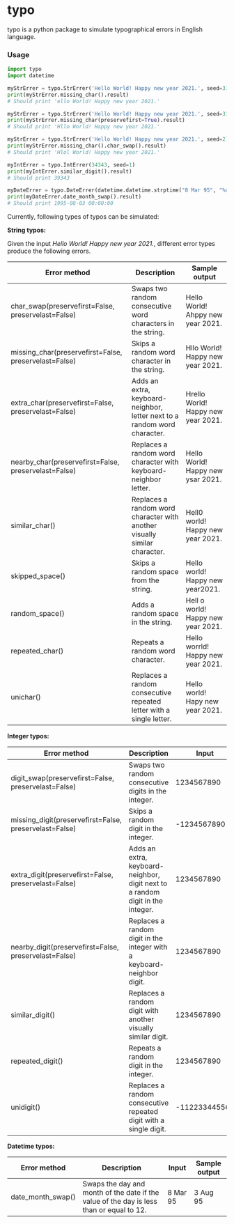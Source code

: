 # typo
typo is a python package to simulate typographical errors in English language. 

### Usage

```python
import typo
import datetime

myStrErrer = typo.StrErrer('Hello World! Happy new year 2021.', seed=31)
print(myStrErrer.missing_char().result)
# Should print 'ello World! Happy new year 2021.'

myStrErrer = typo.StrErrer('Hello World! Happy new year 2021.', seed=31)
print(myStrErrer.missing_char(preservefirst=True).result)
# Should print 'Hllo World! Happy new year 2021.'

myStrErrer = typo.StrErrer('Hello World! Happy new year 2021.', seed=2)
print(myStrErrer.missing_char().char_swap().result)
# Should print 'Hlol World! Happy new year 2021.'

myIntErrer = typo.IntErrer(34343, seed=1)
print(myIntErrer.similar_digit().result)
# Should print 39343

myDateErrer = typo.DateErrer(datetime.datetime.strptime("8 Mar 95", "%d %b %y"))
print(myDateErrer.date_month_swap().result)
# Should print 1995-08-03 00:00:00
```
Currently, following types of typos can be simulated:

**String typos:** 

Given the input _Hello World! Happy new year 2021._, different error types produce the following errors.

| Error method                                          | Description                                                               | Sample output                      |
|-------------------------------------------------------|---------------------------------------------------------------------------|------------------------------------|
| char_swap(preservefirst=False, preservelast=False)    | Swaps two random consecutive word characters in the string.               | Hello World! Ahppy new year 2021.  |
| missing_char(preservefirst=False, preservelast=False) | Skips a random word character in the string.                              | Hllo World! Happy new year 2021.   |
| extra_char(preservefirst=False, preservelast=False)   | Adds an extra, keyboard-neighbor, letter next to a random word character. | Hrello World! Happy new year 2021. |
| nearby_char(preservefirst=False, preservelast=False)  | Replaces a random word character with keyboard-neighbor letter.           | Hello World! Happy new ysar 2021.  |
| similar_char()                                        | Replaces a random word character with another visually similar character. | Hell0 world! Happy new year 2021.  |
| skipped_space()                                       | Skips a random space from the string.                                     | Hello world! Happy new year2021.   |
| random_space()                                        | Adds a random space in the string.                                        | Hell o world! Happy new year 2021. |
| repeated_char()                                       | Repeats a random word character.                                          | Hello worrld! Happy new year 2021. |
| unichar()                                             | Replaces a random consecutive repeated letter with a single letter.       | Hello world! Hapy new year 2021.   |

**Integer typos:** 

| Error method                                           | Description                                                                    | Input         | Sample output |
|--------------------------------------------------------|--------------------------------------------------------------------------------|---------------|---------------|
| digit_swap(preservefirst=False, preservelast=False)    | Swaps two random consecutive digits in the integer.                            | 1234567890    | 1324567890    |
| missing_digit(preservefirst=False, preservelast=False) | Skips a random digit in the integer.                                           | -1234567890   | -123457890    |
| extra_digit(preservefirst=False, preservelast=False)   | Adds an extra, keyboard-neighbor, digit next to a random digit in the integer. | 1234567890    | 12345678920   |
| nearby_digit(preservefirst=False, preservelast=False)  | Replaces a random digit in the integer with a keyboard-neighbor digit.         | 1234567890    | 1234567892    |
| similar_digit()                                        | Replaces a random digit with another visually similar digit.                   | 1234567890    | 1234567896    |
| repeated_digit()                                       | Repeats a random digit in the integer.                                         | 1234567890    | 12345678900   |
| unidigit()                                             | Replaces a random consecutive repeated digit with a single digit.              | -112233445566 | -11233445566  |

**Datetime typos:** 

| Error method      | Description                                                                              | Input    | Sample output |
|-------------------|------------------------------------------------------------------------------------------|----------|---------------|
| date_month_swap() | Swaps the day and month of the date if the value of the day is less than or equal to 12. | 8 Mar 95 | 3 Aug 95      |
